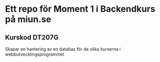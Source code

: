 # Ett repo för Moment 1 i Backendkurs på miun.se  
## Kurskod DT207G

Skapar en hantering av en databas för de olika kurserna i webbutvecklingsprogrammet   